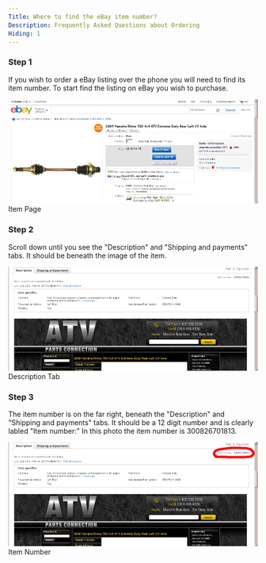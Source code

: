 ```yaml
---
Title: Where to find the eBay item number?
Description: Frequently Asked Questions about Ordering
Hiding: 1
---
```


### Step 1
If you wish to order a eBay listing over the phone you will need to find its item number. To start find the listing on eBay you wish to purchase.

<div class="img-container">
	<img class="img-responsive img-rounded img-thumb" src="img/howto/ebay-item-num/1.jpg">
	<span class="caption">Item Page</span>
</div>

### Step 2
Scroll down until you see the "Description" and "Shipping and payments" tabs. It should be beneath the image of the item. </td>

<div class="img-container">
	<img class="img-responsive img-rounded img-thumb" src="img/howto/ebay-item-num/2.jpg">
	<span class="caption">Description Tab</span>
</div>

### Step 3
The item number is on the far right, beneath the "Description" and "Shipping and payments" tabs. It should be a 12 digit number and is clearly labled "Item number:" In this photo the item number is 300826701813.</td>

<div class="img-container">
	<img class="img-responsive img-rounded img-thumb" src="img/howto/ebay-item-num/3.jpg">
	<span class="caption">Item Number</span>
</div>
